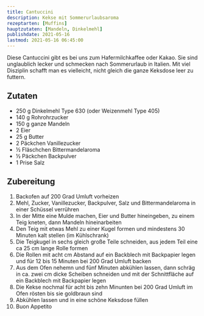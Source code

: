 ```yaml
---
title: Cantuccini
description: Kekse mit Sommerurlaubsaroma
rezeptarten: [Muffins]
hauptzutaten: [Mandeln, Dinkelmehl]
publishdate: 2021-05-16
lastmod: 2021-05-16 06:45:00
---
```


Diese Cantuccini gibt es bei uns zum Hafermilchkaffee oder Kakao. Sie sind unglaublich lecker und schmecken nach Sommerurlaub in Italien. Mit viel Disziplin schafft man es vielleicht, nicht gleich die ganze Keksdose leer zu futtern.


## Zutaten

- 250 g Dinkelmehl Type 630 (oder Weizenmehl Type 405) 
- 140 g Rohrohrzucker
- 150 g ganze Mandeln
- 2 Eier
- 25 g Butter
- 2 Päckchen Vanillezucker
- ½ Fläschchen Bittermandelaroma
- ½ Päckchen Backpulver
- 1 Prise Salz
 

## Zubereitung

1. Backofen auf 200 Grad Umluft vorheizen
2. Mehl, Zucker, Vanillezucker, Backpulver, Salz und Bittermandelaroma in einer Schüssel verrühren
3. In der Mitte eine Mulde machen, Eier und Butter hineingeben, zu einem Teig kneten, dann Mandeln hineinarbeiten
4. Den Teig mit etwas Mehl zu einer Kugel formen und mindestens 30 Minuten kalt stellen (im Kühlschrank)
5. Die Teigkugel in sechs gleich große Teile schneiden, aus jedem Teil eine ca 25 cm lange Rolle formen
6. Die Rollen mit acht cm Abstand auf ein Backblech mit Backpapier legen und für 12 bis 15 Minuten bei 200 Grad Umluft backen
7. Aus dem Ofen nehemn und fünf Minuten abkühlen lassen, dann schräg in ca. zwei cm dicke Scheiben schneiden und mit der Schnittfläche auf ein Backblech mit Backpapier legen
8. Die Kekse nochmal für acht bis zehn Minunten bei 200 Grad Umluft im Ofen rösten bis sie goldbraun sind
9. Abkühlen lassen und in eine schöne Keksdose füllen
10. Buon Appetito